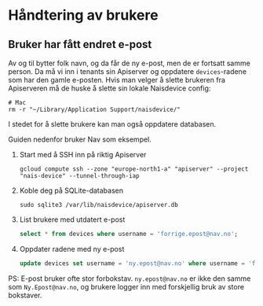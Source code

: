 # Håndtering av brukere

## Bruker har fått endret e-post

Av og til bytter folk navn, og da får de ny e-post, men de er fortsatt samme person.
Da må vi inn i tenants sin Apiserver og oppdatere `devices`-radene som har den gamle e-posten.
Hvis man velger å slette brukeren fra Apiserveren må de huske å slette sin lokale Naisdevice config: 

```shell
# Mac
rm -r "~/Library/Application Support/naisdevice/"
```

I stedet for å slette brukere kan man også oppdatere databasen.

Guiden nedenfor bruker Nav som eksempel.

1. Start med å SSH inn på riktig Apiserver

   ```shell
   gcloud compute ssh --zone "europe-north1-a" "apiserver" --project "nais-device" --tunnel-through-iap
   ```
3. Koble deg på SQLite-databasen

   ```shell
   sudo sqlite3 /var/lib/naisdevice/apiserver.db
   ```
4. List brukere med utdatert e-post

   ```sql
   select * from devices where username = 'forrige.epost@nav.no';
   ```
5. Oppdater radene med ny e-post

   ```sql
   update devices set username = 'ny.epost@nav.no' where username = 'forrige.epost@nav.no' limit 1;
   ```

PS: E-post bruker ofte stor forbokstav. `ny.epost@nav.no` er ikke den samme som `Ny.Epost@nav.no`, og brukere logger inn med forskjellig bruk av store bokstaver.
